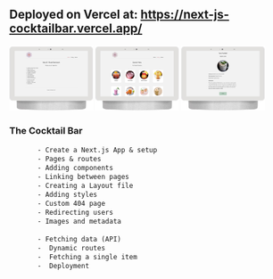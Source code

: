 ## Deployed on Vercel at: https://next-js-cocktailbar.vercel.app/

<img src="screenshot1.png" width="150">
<img src="screenshot2.png" width="150">
<img src="screenshot3.png" width="150">

### The Cocktail Bar

           - Create a Next.js App & setup
           - Pages & routes
           - Adding components
           - Linking between pages
           - Creating a Layout file
           - Adding styles
           - Custom 404 page
           - Redirecting users
           - Images and metadata

           - Fetching data (API)
           -  Dynamic routes
           -  Fetching a single item
           -  Deployment
